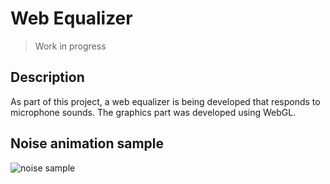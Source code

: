 # Web Equalizer
> Work in progress

## Description
As part of this project, a web equalizer is being developed that responds to microphone sounds. The graphics part was developed using WebGL.


##  Noise animation sample
![noise sample](docs/animation_sample.gif)
